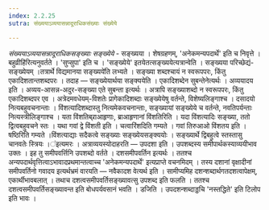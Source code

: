 ```yaml
---
index: 2.2.25
sutra: संख्ययाऽव्ययासन्नादूराधिकसंख्याः संख्येये

---
```

_संख्ययाऽव्ययासन्नादूराधिकसङ्ख्याः सङ्ख्येये_ - सङ्ख्यया । शेषग्रहणम्, 'अनेकमन्यपदार्थे' इति च निवृत्ते ।बहुव्रीहि॑रित्यनुवर्तते । 'सुप्सुपा' इति च । 'सङ्ख्येये' इतयेतत्सङ्ख्ययेत्यत्रान्वेति । सङ्ख्यया परिच्छेद्यं-सङ्ख्येयम् ।तत्रार्थे विद्यमानया सङ्ख्यये॑ति लभ्यते । सङ्ख्या शब्दश्चायं न स्वरूपपरः, किंतु एकादिशतान्तशब्दपरः । तदाह — सङ्ख्येयार्थया सङ्क्ययेति । एकादिशब्देन सुबन्तेनेत्यर्थः । अव्ययादय इति । अव्यय-आसन्न-अदुर-सङ्ख्या एते सुबन्ता इत्यर्थः । अत्रापि सङ्ख्याशब्दो न स्वरूपपरः, किंतु एकादिशब्दपर एव । अत्रेदमवधेयम्-विशतेः प्रागेकादिशब्दाः सङ्ख्येयेषु वर्तन्ते, विशेष्यलिङ्गाश्च । दसादयो नित्यबहुवचनान्ताः । विंशत्यादिशब्दास्तु नित्यमेकवचनान्ताः, सङ्ख्यायां सङ्ख्येये च वर्तन्ते, नवतिपर्यन्ताः नित्यस्त्रीलिङ्गाश्च । यता विंशतिब्र्राआहृणाः, ब्राआहृणानां विंशतिरिति । यदा विंशत्यादिः सङ्ख्या, ततो द्वित्वबहुवचने स्तः । यथा गवां द्वे विंशती इति । चत्वारिंशदिति गम्यते । गवां तिरुआओ विंशतय इति । षष्ठिरिति गम्यते ।विंशत्याद्याः सदैकत्वे सङ्ख्याः सङ्ख्येयसङ्क्ययोः । सङ्ख्यार्थे द्विबहुत्वे स्तस्तासु चानवतेः स्त्रियः ।॑इत्यमरः । अत्राव्ययस्योदाहरति — उपदशा इति । उपशब्दस्य समीपार्थकस्याव्ययीभाव उक्तः । इह तु समीपवर्त्तिनि उपशब्दो वर्तते । दशसमीपवर्तिन इत्यर्थः । ततश्च अन्यपदार्थवृत्तित्वाऽभावादप्रथमान्तत्वाच्च 'अनेकमन्यपदार्थे' इत्यप्राप्ते वचनमिदम् । तस्य दशानां वृक्षादीनां समीपवर्तिनो गवादय इत्यर्थभ्रमं वारयति — नवैकादश वेत्यर्थ इति । सामीप्यमिह दशन्शब्दार्थगतदशत्वापेक्षम्, एकार्थीभावबलात् । तथाच दशत्वसमीपवर्तिसङ्ख्यावत्सु उपशब्द इति फलति । ततश्च दशत्वसमीपवर्तिसङ्ख्यावन्त इति बोधपर्यवसानं भवति । डजिति । उपदशन्शब्दाड्डचि 'नस्तद्धिते' इति टिलोप इति भावः । 